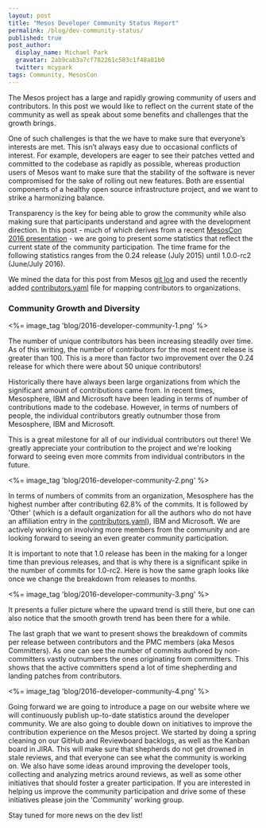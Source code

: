 ```yaml
---
layout: post
title: "Mesos Developer Community Status Report"
permalink: /blog/dev-community-status/
published: true
post_author:
  display_name: Michael Park
  gravatar: 2ab9cab3a7cf782261c583c1f48a81b0
  twitter: mcypark
tags: Community, MesosCon
---
```


The Mesos project has a large and rapidly growing community of users and contributors.
In this post we would like to reflect on the current state
of the community as well as speak about some benefits and challenges that the
growth brings.

One of such challenges is that the we have to make sure that everyone’s interests
are met. This isn’t always easy due to occasional conflicts of interest. For example,
developers are eager to see their patches vetted and committed to the codebase as
rapidly as possible, whereas production users of Mesos want to make sure that the stability of the software is never
compromised for the sake of rolling out new features. Both are essential components
of a healthy open source infrastructure project, and we want to strike a harmonizing
balance.

Transparency is the key for being able to grow the community while also making
sure that participants understand and agree with the development direction. In
this post - much of which derives from a recent [MesosCon 2016 presentation] -
we are going to present some statistics that reflect the current state of the
community participation. The time frame for the following statistics ranges from
the 0.24 release (July 2015) until 1.0.0-rc2 (June/July 2016).

We mined the data for this post from Mesos [git log](https://git1-us-west.apache.org/repos/asf?p=mesos.git;a=tree;f=docs;h=b8c6cfa978ea6986fa7e9181f209448f4984a3ab;hb=9c8bfa9b1bfe52fa6b44aaf883333311bdde5519) and used the recently added
[contributors.yaml](https://git1-us-west.apache.org/repos/asf?p=mesos.git;a=blob;f=docs/contributors.yaml;h=e17fed49ea358837eb33827dc3aceea9cd69c1b3;hb=9c8bfa9b1bfe52fa6b44aaf883333311bdde5519) file for mapping contributors to organizations.

### Community Growth and Diversity
<%= image_tag 'blog/2016-developer-community-1.png' %>

The number of unique contributors has been increasing steadily over time. As of
this writing, the number of contributors for the most recent release is greater
than 100. This is a more than factor two improvement over the 0.24 release for
which there were about 50 unique contributors!

Historically there have always been large organizations from which the significant
amount of contributions came from. In recent times, Mesosphere, IBM and Microsoft have
been leading in terms of number of contributions made to the codebase. However,
in terms of numbers of people, the individual contributors greatly outnumber those
from Mesosphere, IBM and Microsoft.

This is a great milestone for all of our individual contributors out there!
We greatly appreciate your contribution to the project and we're looking forward
to seeing even more commits from individual contributors in the future.

<%= image_tag 'blog/2016-developer-community-2.png' %>

In terms of numbers of commits from an organization, Mesosphere has the highest number after
contributing 62.8% of the commits. It is followed by 'Other' (which is a default organization
for all the authors who do not have an affiliation entry in the [contributors.yaml](https://git1-us-west.apache.org/repos/asf?p=mesos.git;a=blob;f=docs/contributors.yaml;h=e17fed49ea358837eb33827dc3aceea9cd69c1b3;hb=9c8bfa9b1bfe52fa6b44aaf883333311bdde5519)), IBM and Microsoft. We are actively working on involving more members from the community
and are looking forward to seeing an even greater community participation.

It is important to note that 1.0 release has been in the making for a longer time
than previous releases, and that is why there is a significant spike in the number of
commits for 1.0-rc2.
Here is how the same graph looks like once we change the breakdown from releases to months.

<%= image_tag 'blog/2016-developer-community-3.png' %>

It presents a fuller picture where the upward trend is still there, but one can also notice
that the smooth growth trend has been there for a while.

The last graph that we want to present shows the breakdown of commits per release
between contributors and the PMC members (aka Mesos Committers). As one can see
the number of commits authored by non-committers vastly outnumbers the ones originating
from committers. This shows that the active committers spend a lot of time shepherding
and landing patches from contributors.

<%= image_tag 'blog/2016-developer-community-4.png' %>

Going forward we are going to introduce a page on our website where we will continuously
publish up-to-date statistics around the developer community. We are also going to double
down on initiatives to improve the contribution experience on the Mesos project. We
started by doing a spring cleaning on our GitHub and Reviewboard backlogs, as well as the Kanban
board in JIRA. This will make sure that shepherds do not get drowned in stale reviews, and that
everyone can see what the community is working on. We also have some ideas around improving the
developer tools, collecting and analyzing metrics around reviews, as well as some other initiatives
that should foster a greater participation. If you are interested in helping us improve the
community participation and drive some of these initiatives please join the 'Community' working group.

Stay tuned for more news on the dev list!

[MesosCon 2016 presentation]: https://www.youtube.com/watch?list=PLGeM09tlguZQVL7ZsfNMffX9h1rGNVqnC&v=SnPmU61fVjQ

